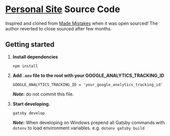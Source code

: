 # [Personal Site](https://prabinpoudel.com.np) Source Code

Inspired and cloned from [Made Mistakes](https://mademistakes.com/) when it was open sourced! The author reverted to close sourced after few months.

## Getting started

1. **Install dependencies**

   ```shell
   npm install
   ```

2. **Add `.env` file to the root with your GOOGLE_ANALYTICS_TRACKING_ID**

   ```env file
   GOOGLE_ANALYTICS_TRACKING_ID = 'your_google_analytics_tracking_id'
   ```

   **_Note_:** do not commit this file.

3. **Start developing.**

   ```shell
   gatsby develop
   ```

   **_Note_:** When developing on Windows prepend all Gatsby commands with `dotenv` to load environment variables. e.g. `dotenv gatsby build`
